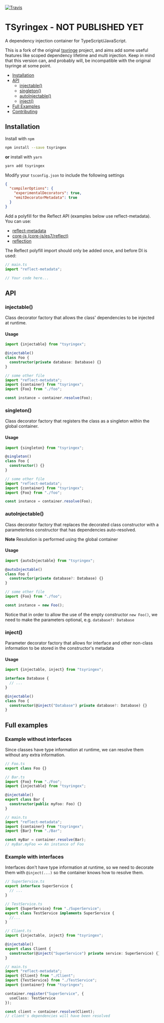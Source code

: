 [![Travis](https://img.shields.io/travis/skiptirengu/tsyringex.svg)](https://travis-ci.org/skiptirengu/tsyringex/)

# TSyringex - NOT PUBLISHED YET

A dependency injection container for TypeScript/JavaScript.

This is a fork of the original [tsyringe](https://github.com/microsoft/tsyringe) project,
and aims add some useful features like scoped dependency lifetime and multi injection.
Keep in mind that this version can, and probably will, be incompatible with the original tsyringe at some point.

- [Installation](#installation)
- [API](#api)
  - [injectable()](#injectable)
  - [singleton()](#singleton)
  - [autoInjectable()](#autoinjectable)
  - [inject()](#inject)
- [Full Examples](#full-examples)
- [Contributing](#contributing)

## Installation

Install with `npm`

```sh
npm install --save tsyringex
```

**or** install with `yarn`

```sh
yarn add tsyringex
```

Modify your `tsconfig.json` to include the following settings

```json
{
  "compilerOptions": {
    "experimentalDecorators": true,
    "emitDecoratorMetadata": true
  }
}
```

Add a polyfill for the Reflect API (examples below use reflect-metadata). You can use:

- [reflect-metadata](https://www.npmjs.com/package/reflect-metadata)
- [core-js (core-js/es7/reflect)](https://www.npmjs.com/package/core-js)
- [reflection](https://www.npmjs.com/package/@abraham/reflection)

The Reflect polyfill import should only be added once, and before DI is used:

```typescript
// main.ts
import "reflect-metadata";

// Your code here...
```

## API

### injectable()

Class decorator factory that allows the class' dependencies to be injected at
runtime.

#### Usage

```typescript
import {injectable} from "tsyringex";

@injectable()
class Foo {
  constructor(private database: Database) {}
}

// some other file
import "reflect-metadata";
import {container} from "tsyringex";
import {Foo} from "./foo";

const instance = container.resolve(Foo);
```

### singleton()

Class decorator factory that registers the class as a singleton within the
global container.

#### Usage

```typescript
import {singleton} from "tsyringex";

@singleton()
class Foo {
  constructor() {}
}

// some other file
import "reflect-metadata";
import {container} from "tsyringex";
import {Foo} from "./foo";

const instance = container.resolve(Foo);
```

### autoInjectable()

Class decorator factory that replaces the decorated class constructor with
a parameterless constructor that has dependencies auto-resolved.

**Note** Resolution is performed using the global container

#### Usage

```typescript
import {autoInjectable} from "tsyringex";

@autoInjectable()
class Foo {
  constructor(private database?: Database) {}
}

// some other file
import {Foo} from "./foo";

const instance = new Foo();
```

Notice that in order to allow the use of the empty constructor `new Foo()`, we
need to make the parameters optional, e.g. `database?: Database`

### inject()

Parameter decorator factory that allows for interface and other non-class
information to be stored in the constructor's metadata

#### Usage

```typescript
import {injectable, inject} from "tsyringex";

interface Database {
  // ...
}

@injectable()
class Foo {
  constructor(@inject("Database") private database?: Database) {}
}
```

## Full examples

### Example without interfaces

Since classes have type information at runtime, we can resolve them without any
extra information.

```typescript
// Foo.ts
export class Foo {}
```

```typescript
// Bar.ts
import {Foo} from "./Foo";
import {injectable} from "tsyringex";

@injectable()
export class Bar {
  constructor(public myFoo: Foo) {}
}
```

```typescript
// main.ts
import "reflect-metadata";
import {container} from "tsyringex";
import {Bar} from "./Bar";

const myBar = container.resolve(Bar);
// myBar.myFoo => An instance of Foo
```

### Example with interfaces

Interfaces don't have type information at runtime, so we need to decorate them
with `@inject(...)` so the container knows how to resolve them.

```typescript
// SuperService.ts
export interface SuperService {
  // ...
}
```

```typescript
// TestService.ts
import {SuperService} from "./SuperService";
export class TestService implements SuperService {
  //...
}
```

```typescript
// Client.ts
import {injectable, inject} from "tsyringex";

@injectable()
export class Client {
  constructor(@inject("SuperService") private service: SuperService) {}
}
```

```typescript
// main.ts
import "reflect-metadata";
import {Client} from "./Client";
import {TestService} from "./TestService";
import {container} from "tsyringex";

container.register("SuperService", {
  useClass: TestService
});

const client = container.resolve(Client);
// client's dependencies will have been resolved
```
